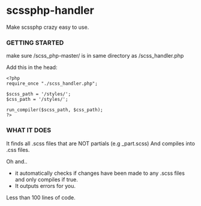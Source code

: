 # scssphp-handler
Make scssphp crazy easy to use. 

### GETTING STARTED

make sure /scss_php-master/ 
is in same directory as /scss_handler.php

Add this in the head:
```
<?php
require_once "./scss_handler.php";

$scss_path = '/styles/';
$css_path = '/styles/';

run_compiler($scss_path, $css_path);
?>
```

### WHAT IT DOES

It finds all .scss files that are NOT partials (e.g _part.scss)
And compiles into .css files. 

Oh and..

- it automatically checks if changes have been made to any .scss files and only compiles if true.
- It outputs errors for you.

Less than 100 lines of code.
